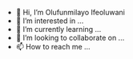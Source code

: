 - 👋 Hi, I’m Olufunmilayo Ifeoluwani
- 👀 I’m interested in ...
- 🌱 I’m currently learning ...
- 💞️ I’m looking to collaborate on ...
- 📫 How to reach me ...

<!---
IfeZooto-dareyio/IfeZooto-dareyio is a ✨ special ✨ repository because its `README.md` (this file) appears on your GitHub profile.
You can click the Preview link to take a look at your changes.
--->
